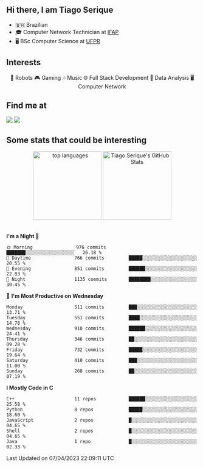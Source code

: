 
<h2> Hi there, I am Tiago Serique</h2>

<div>
	<ul>
		<li>🇧🇷 Brazilian</li>
		<li>🎓 Computer Network Technician at <a href="https://www.ifap.edu.br/">IFAP</a></li>
		<li>🖥️ BSc Computer Science at <a href="https://www.ufpr.br/portalufpr/">UFPR</a></li>
	</ul>
</div>


<h2>Interests</h2>

<div align="center">
	🤖 Robots 🎮 Gaming 🎶 Music 🌐 Full Stack Development 🎲 Data Analysis 🖥️ Computer Network
</div>

<h2>Find me at</h2>

<div>
	<a href="https://www.linkedin.com/in/tiago-serique"><img src="https://img.shields.io/badge/LinkedIn-0077B5?style=for-the-badge&logo=linkedin&logoColor=white"></a>
	<a href="https://www.instagram.com/tiago.serique/"><img src="https://img.shields.io/badge/Instagram-E4405F?style=for-the-badge&logo=instagram&logoColor=white"></a>
</div>

<h2>Some stats that could be interesting</h2>

<div align="center">
	<img height="180em" src="https://tiagoserique.vercel.app/api/top-langs/?layout=compact&theme=tokyonight&username=tiagoserique&langs_count=10&hide=makefile&exclude_repo=vim-mods" alt="top languages">
	<img height="180em" src="https://tiagoserique.vercel.app/api?username=tiagoserique&count_private=true&show_icons=true&theme=tokyonight&include_all_commits=true" alt="Tiago Serique's GitHub Stats">
</div> 

<br>

<!--START_SECTION:waka-->
**I'm a Night 🦉** 

```text
🌞 Morning                976 commits         ███████░░░░░░░░░░░░░░░░░░   26.18 % 
🌆 Daytime                766 commits         █████░░░░░░░░░░░░░░░░░░░░   20.55 % 
🌃 Evening                851 commits         ██████░░░░░░░░░░░░░░░░░░░   22.83 % 
🌙 Night                  1135 commits        ████████░░░░░░░░░░░░░░░░░   30.45 % 
```
📅 **I'm Most Productive on Wednesday** 

```text
Monday                   511 commits         ███░░░░░░░░░░░░░░░░░░░░░░   13.71 % 
Tuesday                  551 commits         ████░░░░░░░░░░░░░░░░░░░░░   14.78 % 
Wednesday                910 commits         ██████░░░░░░░░░░░░░░░░░░░   24.41 % 
Thursday                 346 commits         ██░░░░░░░░░░░░░░░░░░░░░░░   09.28 % 
Friday                   732 commits         █████░░░░░░░░░░░░░░░░░░░░   19.64 % 
Saturday                 410 commits         ███░░░░░░░░░░░░░░░░░░░░░░   11.00 % 
Sunday                   268 commits         ██░░░░░░░░░░░░░░░░░░░░░░░   07.19 % 
```


**I Mostly Code in C** 

```text
C++                      11 repos            ██████░░░░░░░░░░░░░░░░░░░   25.58 % 
Python                   8 repos             █████░░░░░░░░░░░░░░░░░░░░   18.60 % 
JavaScript               2 repos             █░░░░░░░░░░░░░░░░░░░░░░░░   04.65 % 
Shell                    2 repos             █░░░░░░░░░░░░░░░░░░░░░░░░   04.65 % 
Java                     1 repo              █░░░░░░░░░░░░░░░░░░░░░░░░   02.33 % 
```




 Last Updated on 07/04/2023 22:09:11 UTC
<!--END_SECTION:waka-->

